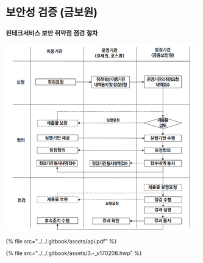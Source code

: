 # 보안성 검증 \(금보원\)

### 핀테크서비스 보안 취약점 점검 절차

![&amp;lt;&#xAC1C;&#xC815; 2017.2.8&amp;gt; ](../../.gitbook/assets/image%20%2899%29.png)

{% file src="../../.gitbook/assets/api.pdf" %}

{% file src="../../.gitbook/assets/3.-\_v170208.hwp" %}



